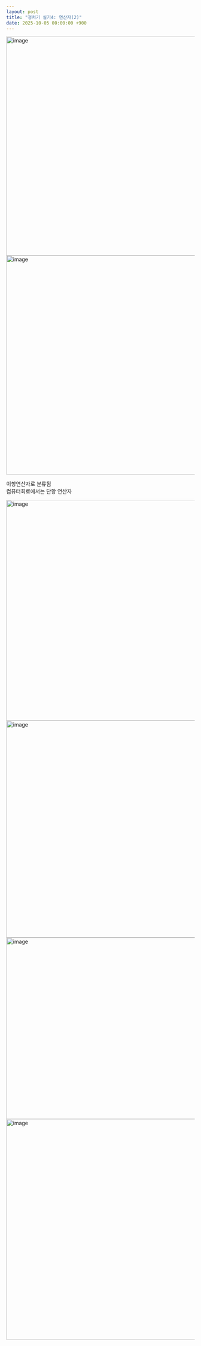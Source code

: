 ```yaml
---
layout: post 
title: "정처기 실기4: 연산자(2)"
date: 2025-10-05 00:00:00 +900
---
```

<img width="1048" height="585" alt="image" src="https://github.com/user-attachments/assets/d908621d-5d6b-4e13-9e38-074955267fe2" />  
 <img width="1047" height="586" alt="image" src="https://github.com/user-attachments/assets/a1a90427-95ab-4550-829b-8b674a024c0b" />  

이항연산자로 분류됨  
컴퓨터회로에서는 단항 연산자  

<img width="1046" height="590" alt="image" src="https://github.com/user-attachments/assets/42013392-d3f6-40fc-9d48-abfe89a54807" />
<img width="1046" height="580" alt="image" src="https://github.com/user-attachments/assets/fb286471-0772-40c9-9f28-81da3a336dea" />  
<img width="771" height="485" alt="image" src="https://github.com/user-attachments/assets/036ce399-bebe-4a51-bda9-289066210f6d" />  
<img width="1047" height="590" alt="image" src="https://github.com/user-attachments/assets/d1c78b80-54e4-45c1-a91e-5c557e065e84" />


